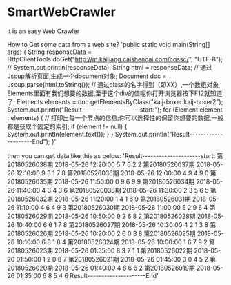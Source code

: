 # SmartWebCrawler
it is an easy Web Crawler

How to Get some data from a web site?
'public static void main(String[] args) {
		String responseData = HttpClientTools.doGet("http://m.kaijiang.caishencai.com/cqssc/", "UTF-8");
		// System.out.println(responseData);
		String html = responseData;
		// 通过Jsoup解析页面,生成一个document对象;
		Document doc = Jsoup.parse(html.toString());
		// 通过class的名字得到（即XX）,一个数组对象Elements里面有我们想要的数据,至于这个div的值呢你打开浏览器按下F12就知道了;
		Elements elements = doc.getElementsByClass("kaij-boxer kaij-boxer2");
		System.out.println("Result---------------------start:");
		for (Element element : elements) {
			// 打印出每一个节点的信息;你可以选择性的保留你想要的数据,一般都是获取个固定的索引;
			if (element != null) {
				System.out.println(element.text());
			}
		}
		System.out.println("Result---------------------End");
	}'

then you can get data like this as below:
'Result---------------------start:
第20180526038期 2018-05-26 12:20:00 5 7 6 2 2
第20180526037期 2018-05-26 12:10:00 9 3 1 7 8
第20180526036期 2018-05-26 12:00:00 4 9 4 9 0
第20180526035期 2018-05-26 11:50:00 0 9 6 9 9
第20180526034期 2018-05-26 11:40:00 4 3 4 3 6
第20180526033期 2018-05-26 11:30:00 2 3 5 6 5
第20180526032期 2018-05-26 11:20:00 1 4 1 6 9
第20180526031期 2018-05-26 11:10:00 4 6 4 9 3
第20180526030期 2018-05-26 11:00:00 5 2 9 6 4
第20180526029期 2018-05-26 10:50:00 9 2 6 8 2
第20180526028期 2018-05-26 10:40:00 6 6 1 7 8
第20180526027期 2018-05-26 10:30:00 4 2 1 3 8
第20180526026期 2018-05-26 10:20:00 2 6 0 3 8
第20180526025期 2018-05-26 10:10:00 6 8 1 8 4
第20180526024期 2018-05-26 10:00:00 1 6 7 9 2
第20180526023期 2018-05-26 01:55:00 8 3 7 1 1
第20180526022期 2018-05-26 01:50:00 1 2 0 8 7
第20180526021期 2018-05-26 01:45:00 3 0 4 5 2
第20180526020期 2018-05-26 01:40:00 4 8 6 6 2
第20180526019期 2018-05-26 01:35:00 6 8 5 4 6
Result---------------------End'
